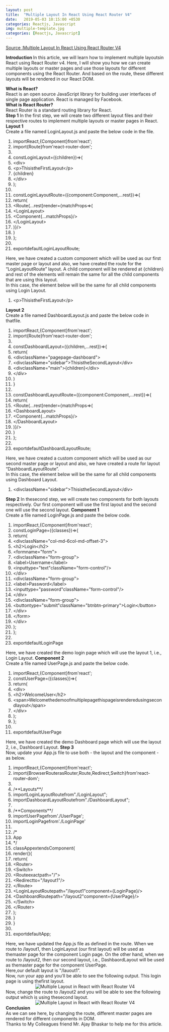 ```yaml
---
layout: post
title:  "Multiple Layout In React Using React Router V4"
date:   2019-05-03 10:15:00 +0530
categories: Reactjs, Javascript
img: multiple-template.jpg
categories: [Reactjs, Javascript]
---
```


[Source :Multiple Layout In React Using React Router V4](httpswww.c-sharpcorner.comarticlemultiple-layout-in-react-with-react-router-v4)


  
  <strong>Introduction </strong>
  In this article, we will learn how to implement multiple layoutsin React using React Router v4. Here, I will show you how we can create multiple layouts or master pages and use those layouts for different components using the React Router. And based on the route, these different layouts will be rendered in our React DOM.
  <div><strong>What is React?</strong></div>
  <div></div>
  <div>React is an open source JavaScript library for building user interfaces of single page application. React is managed by Facebook.</div>
  <div></div>
  <div><strong>What is React Router?</strong></div>
  <div></div>
  <div>React Router is a standard routing library for React.</div>
  <strong>Step 1</strong>
  In the first step, we will create two different layout files and their respective routes to implement multiple layouts or master pages in React.
  <strong>Layout 1</strong>
  <div>Create a file named LoginLayout.js and paste the below code in the file.</div>
  <div class="dp-highlighter">
    <div class="bar"></div>
    <ol start="1" class="dp-cpp">
      <li class="alt"><span><span>importReact,{Component}from</span><span class="string">'react'</span><span>;</span></span></li>
      <li class=""><span>import{Route}from<span class="string">'react-router-dom'</span><span>;</span></span></li>
      <li class="alt"><span></span></li>
      <li class=""><span><span class="keyword">const</span><span>LoginLayout=({children})=&gt;(</span></span></li>
      <li class="alt"><span>&lt;div&gt;</span></li>
      <li class=""><span>&lt;p&gt;ThisistheFirstLayout&lt;/p&gt;</span></li>
      <li class="alt"><span>{children}</span></li>
      <li class=""><span>&lt;/div&gt;</span></li>
      <li class="alt"><span>);</span></li>
      <li class=""><span></span></li>
      <li class="alt"><span><span class="keyword">const</span><span>LoginLayoutRoute=({component:Component,...rest})=&gt;{</span></span></li>
      <li class=""><span><span class="keyword">return</span><span>(</span></span></li>
      <li class="alt"><span>&lt;Route{...rest}render={matchProps=&gt;(</span></li>
      <li class=""><span>&lt;LoginLayout&gt;</span></li>
      <li class="alt"><span>&lt;Component{...matchProps}/&gt;</span></li>
      <li class=""><span>&lt;/LoginLayout&gt;</span></li>
      <li class="alt"><span>)}/&gt;</span></li>
      <li class=""><span>)</span></li>
      <li class="alt"><span>};</span></li>
      <li class=""><span></span></li>
      <li class="alt"><span>export<span class="keyword">default</span><span>LoginLayoutRoute;</span></span></li>
    </ol>
  </div>
  <div>
    Here, we have created a custom component which will be used as our first master page or layout and also, we have created the route for the “LoginLayoutRoute” layout. A child component will be rendered at {children} and rest of the elements will remain the same for all the child components that are using this layout.
    <div>In this case, the element below will be the same for all child components using Login Layout.</div>
    <div class="dp-highlighter">
      <div class="bar"></div>
      <ol start="1" class="dp-cpp">
        <li class="alt"><span><span>&lt;p&gt;ThisistheFirstLayout&lt;/p&gt;</span></span></li>
      </ol>
    </div>
  </div>
  <strong>Layout 2</strong>
  <div>Create a file named DashboardLayout.js and paste the below code in thatfile.</div>
  <div class="dp-highlighter">
    <div class="bar"></div>
    <ol start="1" class="dp-cpp">
      <li class="alt"><span><span>importReact,{Component}from</span><span class="string">'react'</span><span>;</span></span></li>
      <li class=""><span>import{Route}from<span class="string">'react-router-dom'</span><span>;</span></span></li>
      <li class="alt"><span></span></li>
      <li class=""><span><span class="keyword">const</span><span>DashboardLayout=({children,...rest})=&gt;{</span></span></li>
      <li class="alt"><span><span class="keyword">return</span><span>(</span></span></li>
      <li class=""><span>&lt;divclassName=<span class="string">"pagepage-dashboard"</span><span>&gt;</span></span></li>
      <li class="alt"><span>&lt;divclassName=<span class="string">"sidebar"</span><span>&gt;ThisistheSecondLayout&lt;/div&gt;</span></span></li>
      <li class=""><span>&lt;divclassName=<span class="string">"main"</span><span>&gt;{children}&lt;/div&gt;</span></span></li>
      <li class="alt"><span>&lt;/div&gt;</span></li>
      <li class=""><span>)</span></li>
      <li class="alt"><span>}</span></li>
      <li class=""><span></span></li>
      <li class="alt"><span><span class="keyword">const</span><span>DashboardLayoutRoute=({component:Component,...rest})=&gt;{</span></span></li>
      <li class=""><span><span class="keyword">return</span><span>(</span></span></li>
      <li class="alt"><span>&lt;Route{...rest}render={matchProps=&gt;(</span></li>
      <li class=""><span>&lt;DashboardLayout&gt;</span></li>
      <li class="alt"><span>&lt;Component{...matchProps}/&gt;</span></li>
      <li class=""><span>&lt;/DashboardLayout&gt;</span></li>
      <li class="alt"><span>)}/&gt;</span></li>
      <li class=""><span>)</span></li>
      <li class="alt"><span>};</span></li>
      <li class=""><span></span></li>
      <li class="alt"><span>export<span class="keyword">default</span><span>DashboardLayoutRoute;</span></span></li>
    </ol>
  </div>
  Here, we have created a custom component which will be used as our second master page or layout and also, we have created a route for layout “DashboardLayoutRoute”.
  <div>In this case, the element below will be the same for all child components using Dashboard Layout.</div>
  <div class="dp-highlighter">
    <div class="bar"></div>
    <ol start="1" class="dp-cpp">
      <li class="alt"><span><span>&lt;divclassName=</span><span class="string">"sidebar"</span><span>&gt;ThisistheSecondLayout&lt;/div&gt;</span></span></li>
    </ol>
  </div>
  <strong>Step 2</strong>
  In thesecond step, we will create two components for both layouts respectively. Our first component will use the first layout and the second one will use the second layout.
  <strong>Component 1</strong>
  <div>Create a file named LoginPage.js and paste the below code.</div>
  <div class="dp-highlighter">
    <div class="bar"></div>
    <ol start="1" class="dp-cpp">
      <li class="alt"><span><span>importReact,{Component}from</span><span class="string">'react'</span><span>;</span></span></li>
      <li class=""><span><span class="keyword">const</span><span>LoginPage=({classes})=&gt;{</span></span></li>
      <li class="alt"><span><span class="keyword">return</span><span>(</span></span></li>
      <li class=""><span>&lt;divclassName=<span class="string">"col-md-6col-md-offset-3"</span><span>&gt;</span></span></li>
      <li class="alt"><span>&lt;h2&gt;Login&lt;/h2&gt;</span></li>
      <li class=""><span>&lt;formname=<span class="string">"form"</span><span>&gt;</span></span></li>
      <li class="alt"><span>&lt;divclassName=<span class="string">"form-group"</span><span>&gt;</span></span></li>
      <li class=""><span>&lt;label&gt;Username&lt;/label&gt;</span></li>
      <li class="alt"><span>&lt;inputtype=<span class="string">"text"</span><span>className=</span><span class="string">"form-control"</span><span>/&gt;</span></span></li>
      <li class=""><span>&lt;/div&gt;</span></li>
      <li class="alt"><span>&lt;divclassName=<span class="string">"form-group"</span><span>&gt;</span></span></li>
      <li class=""><span>&lt;label&gt;Password&lt;/label&gt;</span></li>
      <li class="alt"><span>&lt;inputtype=<span class="string">"password"</span><span>className=</span><span class="string">"form-control"</span><span>/&gt;</span></span></li>
      <li class=""><span>&lt;/div&gt;</span></li>
      <li class="alt"><span>&lt;divclassName=<span class="string">"form-group"</span><span>&gt;</span></span></li>
      <li class=""><span>&lt;buttontype=<span class="string">"submit"</span><span>className=</span><span class="string">"btnbtn-primary"</span><span>&gt;Login&lt;/button&gt;</span></span></li>
      <li class="alt"><span>&lt;/div&gt;</span></li>
      <li class=""><span>&lt;/form&gt;</span></li>
      <li class="alt"><span>&lt;/div&gt;</span></li>
      <li class=""><span>);</span></li>
      <li class="alt"><span>};</span></li>
      <li class=""><span></span></li>
      <li class="alt"><span>export<span class="keyword">default</span><span>LoginPage</span></span></li>
    </ol>
  </div>
  Here, we have created the demo login page which will use the layout 1, i.e., Login Layout.
  <strong>Component 2</strong>
  <div>Create a file named UserPage.js and paste the below code.</div>
  <div class="dp-highlighter">
    <div class="bar"></div>
    <ol start="1" class="dp-cpp">
      <li class="alt"><span><span>importReact,{Component}from</span><span class="string">'react'</span><span>;</span></span></li>
      <li class=""><span><span class="keyword">const</span><span>UserPage=({classes})=&gt;{</span></span></li>
      <li class="alt"><span><span class="keyword">return</span><span>(</span></span></li>
      <li class=""><span>&lt;div&gt;</span></li>
      <li class="alt"><span>&lt;h2&gt;WelcomeUser&lt;/h2&gt;</span></li>
      <li class=""><span>&lt;span&gt;Welcomethedemoofmultiplepage<span class="keyword">this</span><span>pageisrendered</span><span class="keyword">using</span><span>secondlayout&lt;/span&gt;</span></span></li>
      <li class="alt"><span>&lt;/div&gt;</span></li>
      <li class=""><span>);</span></li>
      <li class="alt"><span>};</span></li>
      <li class=""><span></span></li>
      <li class="alt"><span>export<span class="keyword">default</span><span>UserPage</span></span></li>
    </ol>
  </div>
  Here, we have created the demo Dashboard page which will use the layout 2, i.e., Dashboard Layout.
  <strong>Step 3</strong>
  <div>Now, update your App.js file to use both - the layout and the component - as below.</div>
  <div class="dp-highlighter">
    <div class="bar"></div>
    <ol start="1" class="dp-cpp">
      <li class="alt"><span><span>importReact,{Component}from</span><span class="string">'react'</span><span>;</span></span></li>
      <li class=""><span>import{BrowserRouterasRouter,Route,Redirect,Switch}from<span class="string">'react-router-dom'</span><span>;</span></span></li>
      <li class="alt"><span></span></li>
      <li class=""><span><span class="comment">/**Layouts**/</span><span></span></span></li>
      <li class="alt"><span>importLoginLayoutRoutefrom<span class="string">"./LoginLayout"</span><span>;</span></span></li>
      <li class=""><span>importDashboardLayoutRoutefrom<span class="string">"./DashboardLayout"</span><span>;</span></span></li>
      <li class="alt"><span></span></li>
      <li class=""><span><span class="comment">/**Components**/</span><span></span></span></li>
      <li class="alt"><span>importUserPagefrom<span class="string">'./UserPage'</span><span>;</span></span></li>
      <li class=""><span>importLoginPagefrom<span class="string">'./LoginPage'</span><span></span></span></li>
      <li class="alt"><span></span></li>
      <li class=""><span><span class="comment">/*</span></span></li>
      <li class="alt"><span><span class="comment">App</span></span></li>
      <li class=""><span><span class="comment">*/</span><span></span></span></li>
      <li class="alt"><span><span class="keyword">class</span><span>AppextendsComponent{</span></span></li>
      <li class=""><span>render(){</span></li>
      <li class="alt"><span><span class="keyword">return</span><span>(</span></span></li>
      <li class=""><span>&lt;Router&gt;</span></li>
      <li class="alt"><span>&lt;Switch&gt;</span></li>
      <li class=""><span>&lt;Routeexactpath=<span class="string">"/"</span><span>&gt;</span></span></li>
      <li class="alt"><span>&lt;Redirectto=<span class="string">"/layout1"</span><span>/&gt;</span></span></li>
      <li class=""><span>&lt;/Route&gt;</span></li>
      <li class="alt"><span>&lt;LoginLayoutRoutepath=<span class="string">"/layout1"</span><span>component={LoginPage}/&gt;</span></span></li>
      <li class=""><span>&lt;DashboardRoutepath=<span class="string">"/layout2"</span><span>component={UserPage}/&gt;</span></span></li>
      <li class="alt"><span>&lt;/Switch&gt;</span></li>
      <li class=""><span>&lt;/Router&gt;</span></li>
      <li class="alt"><span>);</span></li>
      <li class=""><span>}</span></li>
      <li class="alt"><span>}</span></li>
      <li class=""><span></span></li>
      <li class="alt"><span>export<span class="keyword">default</span><span>App;</span></span></li>
    </ol>
  </div>
  Here, we have updated the App.js file as defined in the route. When we route to /layout1, then LoginLayout (our first layout) will be used as themaster page for the component Login page. On the other hand, when we route to /layout2, then our second layout, i.e., DashbaordLayout will be used as themaster page for the component UserPage.
  <div>Here,our default layout is "/lauout1".</div>
  <div></div>
  <div>Now, run your app and you’ll be able to see the following output. This login page is using thefirst layout.</div>
  <div></div>
  <div style="text-align: center; "><img src="https://csharpcorner-mindcrackerinc.netdna-ssl.com/article/multiple-layout-in-react-with-react-router-v4/Images/Multiple Layout in React with React Router V4.png" alt="Multiple Layout in React with React Router V4"></div>
  <div>Now, change the route to /layout2 and you will be able to see the following output which is using thesecond layout.</div>
  <div></div>
  <div>
    <div>
      <div align="center"><img src="https://csharpcorner-mindcrackerinc.netdna-ssl.com/article/multiple-layout-in-react-with-react-router-v4/Images/Multiple Layout in React with React Router V41.jpg" alt="Multiple Layout in React with React Router V4"></div>
    </div>
    <div></div>
    <div>
      <div><strong>Conclusion</strong></div>
      <div></div>
      <div>As we can see here, by changing the route, different master pages are rendered for different components in DOM.</div>
      <div></div>
      <div>Thanks to My Colleagues friend Mr. Ajay Bhaskar to help me for this article.</div>
    </div>
  </div>
  
</div>


